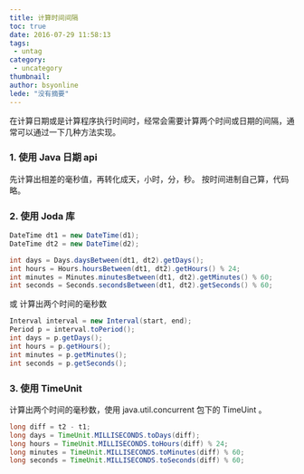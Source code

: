 ```yaml
---
title: 计算时间间隔
toc: true
date: 2016-07-29 11:58:13
tags:
 - untag
category: 
 - uncategory
thumbnail: 
author: bsyonline
lede: "没有摘要"
---
```


在计算日期或是计算程序执行时间时，经常会需要计算两个时间或日期的间隔，通常可以通过一下几种方法实现。

### 1. 使用 Java 日期 api

先计算出相差的毫秒值，再转化成天，小时，分，秒。
按时间进制自己算，代码略。

### 2. 使用 Joda 库

```java
DateTime dt1 = new DateTime(d1);
DateTime dt2 = new DateTime(d2);

int days = Days.daysBetween(dt1, dt2).getDays();
int hours = Hours.hoursBetween(dt1, dt2).getHours() % 24;
int minutes = Minutes.minutesBetween(dt1, dt2).getMinutes() % 60;
int seconds = Seconds.secondsBetween(dt1, dt2).getSeconds() % 60;
```
或
计算出两个时间的毫秒数

```java
Interval interval = new Interval(start, end);
Period p = interval.toPeriod();
int days = p.getDays();
int hours = p.getHours();
int minutes = p.getMinutes();
int seconds = p.getSeconds();
```

### 3. 使用 TimeUnit
计算出两个时间的毫秒数，使用 java.util.concurrent 包下的 TimeUint 。
```java
long diff = t2 - t1;
long days = TimeUnit.MILLISECONDS.toDays(diff);
long hours = TimeUnit.MILLISECONDS.toHours(diff) % 24;
long minutes = TimeUnit.MILLISECONDS.toMinutes(diff) % 60;
long seconds = TimeUnit.MILLISECONDS.toSeconds(diff) % 60;
```
